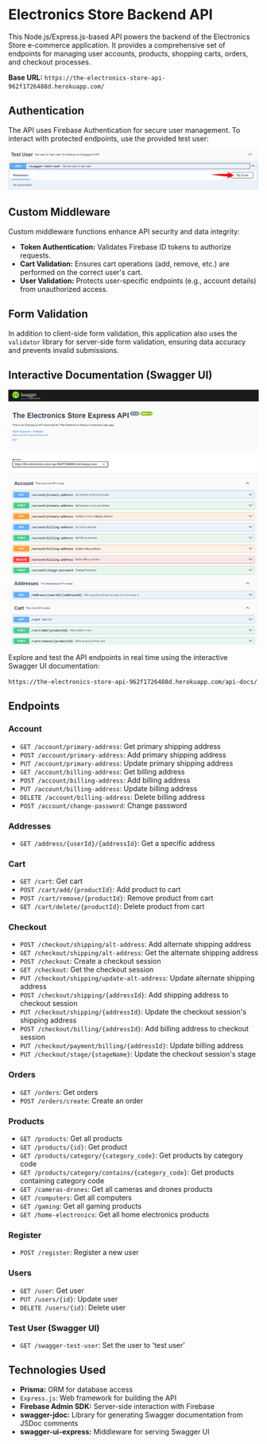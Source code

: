 # Electronics Store Backend API

This Node.js/Express.js-based API powers the backend of the Electronics Store e-commerce application. It provides a comprehensive set of endpoints for managing user accounts, products, shopping carts, orders, and checkout processes.

**Base URL:** `https://the-electronics-store-api-962f1726488d.herokuapp.com/`

## Authentication

The API uses Firebase Authentication for secure user management. To interact with protected endpoints, use the provided test user:

![Image of the test user route](/readme_imgs/test_user.png)

## Custom Middleware

Custom middleware functions enhance API security and data integrity:

*   **Token Authentication:** Validates Firebase ID tokens to authorize requests.
*   **Cart Validation:** Ensures cart operations (add, remove, etc.) are performed on the correct user's cart.
*   **User Validation:** Protects user-specific endpoints (e.g., account details) from unauthorized access.

## Form Validation

In addition to client-side form validation, this application also uses the `validator` library for server-side form validation, ensuring data accuracy and prevents invalid submissions.

## Interactive Documentation (Swagger UI)

![Screen shot of Swagger UI](/readme_imgs/swag.png)

Explore and test the API endpoints in real time using the interactive Swagger UI documentation:

`https://the-electronics-store-api-962f1726488d.herokuapp.com/api-docs/`

## Endpoints

### Account

*   `GET /account/primary-address`: Get primary shipping address
*   `POST /account/primary-address`: Add primary shipping address
*   `PUT /account/primary-address`: Update primary shipping address
*   `GET /account/billing-address`: Get billing address
*   `POST /account/billing-address`: Add billing address
*   `PUT /account/billing-address`: Update billing address
*   `DELETE /account/billing-address`: Delete billing address
*   `POST /account/change-password`: Change password

### Addresses

*   `GET /address/{userId}/{addressId}`: Get a specific address

### Cart

*   `GET /cart`: Get cart
*   `POST /cart/add/{productId}`: Add product to cart
*   `POST /cart/remove/{productId}`: Remove product from cart
*   `GET /cart/delete/{productId}`: Delete product from cart

### Checkout

*   `POST /checkout/shipping/alt-address`: Add alternate shipping address
*   `GET /checkout/shipping/alt-address`: Get the alternate shipping address
*   `POST /checkout`: Create a checkout session
*   `GET /checkout`: Get the checkout session
*   `PUT /checkout/shipping/update-alt-address`: Update alternate shipping address
*   `POST /checkout/shipping/{addressId}`: Add shipping address to checkout session
*   `PUT /checkout/shipping/{addressId}`: Update the checkout session's shipping address
*   `POST /checkout/billing/{addressId}`: Add billing address to checkout session
*   `PUT /checkout/payment/billing/{addressId}`: Update billing address
*   `PUT /checkout/stage/{stageName}`: Update the checkout session's stage

### Orders

*   `GET /orders`: Get orders
*   `POST /orders/create`: Create an order

### Products

*   `GET /products`: Get all products
*   `GET /products/{id}`: Get product
*   `GET /products/category/{category_code}`: Get products by category code
*   `GET /products/category/contains/{category_code}`: Get products containing category code
*   `GET /cameras-drones`: Get all cameras and drones products
*   `GET /computers`: Get all computers
*   `GET /gaming`: Get all gaming products
*   `GET /home-electronics`: Get all home electronics products

### Register

*   `POST /register`: Register a new user

### Users

*   `GET /user`: Get user
*   `PUT /users/{id}`: Update user
*   `DELETE /users/{id}`: Delete user

### Test User (Swagger UI)

*   `GET /swagger-test-user`: Set the user to 'test user'

## Technologies Used

*   **Prisma:** ORM for database access
*   `Express.js`: Web framework for building the API
*   **Firebase Admin SDK:** Server-side interaction with Firebase
*   **swagger-jdoc:** Library for generating Swagger documentation from JSDoc comments
*   **swagger-ui-express:** Middleware for serving Swagger UI